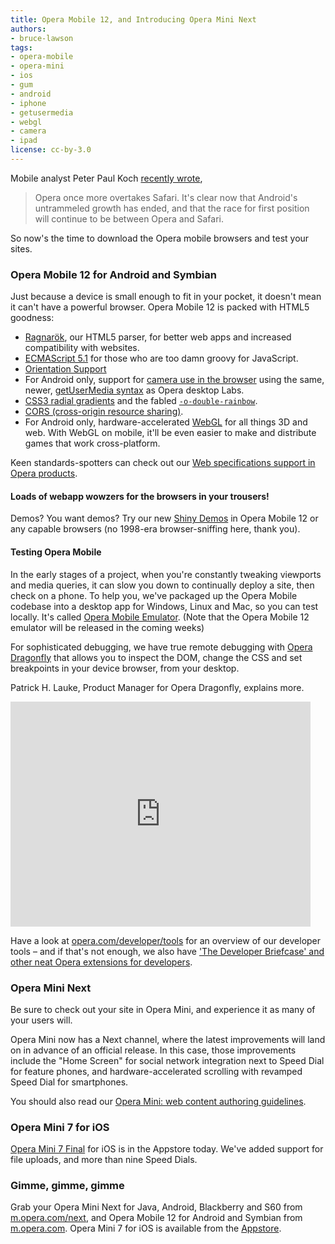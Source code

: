 ```yaml
---
title: Opera Mobile 12, and Introducing Opera Mini Next
authors:
- bruce-lawson
tags:
- opera-mobile
- opera-mini
- ios
- gum
- android
- iphone
- getusermedia
- webgl
- camera
- ipad
license: cc-by-3.0
---
```


<p>Mobile analyst Peter Paul Koch <a href="http://www.quirksmode.org/blog/archives/2012/01/browser_stats_f_2.html">recently wrote</a>,


<blockquote>Opera once more overtakes Safari. It&#39;s clear now that Android&#39;s untrammeled growth has ended, and that the race for first position will continue to be between Opera and Safari.</blockquote>
<p>So now&#39;s the time to download the Opera mobile browsers and test your sites.</p>

<h3>Opera Mobile 12 for Android and Symbian</h3>

<p>Just because a device is small enough to fit in your pocket, it doesn&#39;t mean it can&#39;t have a powerful browser. Opera Mobile 12 is packed with HTML5 goodness:</p>
<ul>
<li>
 <a href="http://my.opera.com/core/blog/show.dml/26453141">Ragnarök</a>, our HTML5 parser,  for  better web apps and increased compatibility with websites.</li>
 <li><a href="https://dev.opera.com/articles/view/introducing-ecmascript-5-1/">ECMAScript 5.1</a> for those who are too damn groovy for JavaScript. </li>
<li><a href="http://my.opera.com/shwetankdixit/blog/2011/07/06/getusermedia-and-device-orientation-adventures">Orientation Support</a></li>
<li>For Android only, support for <a href="https://dev.opera.com/articles/view/playing-with-html5-video-and-getusermedia-support/">camera use in the browser</a> using the same, newer, <a href="https://dev.opera.com/articles/view/getusermedia-access-camera-privacy-ui/">getUserMedia syntax</a> as Opera desktop Labs.</li>

<li><a href="https://dev.opera.com/articles/view/css3-radial-gradients/">CSS3 radial gradients</a> and the fabled <a href="http://media.opera.com/media/press/2011/unicorn/"><code>-o-double-rainbow</code></a>.</li>
<li><a href="https://dev.opera.com/articles/view/dom-access-control-using-cross-origin-resource-sharing/">CORS (cross-origin resource sharing)</a>.</li>
<li>For Android only, hardware-accelerated <a href="https://dev.opera.com/articles/view/an-introduction-to-webgl/">WebGL</a>  for all things 3D and web. With WebGL on mobile, it&#39;ll be even easier to make and distribute games that work cross-platform.</li>

</ul>
<p>Keen standards-spotters can check out our <a href="http://www.opera.com/docs/specs/productspecs/">Web specifications support in Opera products</a>.</p>
<h4>Loads of webapp wowzers for the browsers in your trousers!</h4>
<p>Demos? You want demos? Try our new <a href="http://shinydemos.com/">Shiny Demos</a> in Opera Mobile 12 or any capable browsers (no 1998-era browser-sniffing here, thank you).</p>


<h4>Testing Opera Mobile</h4>
<p>In the early stages of a project, when you&#39;re constantly tweaking viewports and media queries, it can slow you down to continually deploy a site, then check on a phone. To help you, we&#39;ve packaged up the Opera Mobile codebase into a desktop app for Windows, Linux and Mac, so you can test locally. It&#39;s called <a href="http://www.opera.com/developer/tools/mobile/">Opera Mobile Emulator</a>. (Note that the Opera Mobile 12 emulator will be released in the coming weeks)</p>
<p>For sophisticated debugging, we have true remote debugging with <a href="http://www.opera.com/dragonfly/">Opera Dragonfly</a> that allows you to inspect the DOM, change the CSS and set breakpoints in your device browser, from your desktop.</p>
<p>Patrick H. Lauke, Product Manager for Opera Dragonfly, explains more.</p>
<object width="480" height="360"><param name="movie" value="https://www.youtube.com/v/YHwiaH8Z5vA?version=3&amp;amp;hl=en_GB&amp;amp;rel=0" /><param name="allowFullScreen" value="true" /><param name="allowscriptaccess" value="never" /><embed src="https://www.youtube.com/v/YHwiaH8Z5vA?version=3&amp;amp;hl=en_GB&amp;amp;rel=0" type="application/x-shockwave-flash" width="480" height="360" allowfullscreen="true" allowscriptaccess="never" /></object>
<p>Have a look at <a href="http://opera.com/developer/tools">opera.com/developer/tools</a> for an overview of our developer tools – and if that&#39;s not enough, we also have <a href="http://my.opera.com/ODIN/blog/2011/11/11/the-developer-briefcase-and-other-neat-opera-extensions-for-developers">&#39;The Developer Briefcase&#39; and other neat Opera extensions for developers</a>.</p>
<h3>Opera Mini Next</h3>
<p>Be sure to check out your site in Opera Mini, and experience it as many of your users will.</p>
<p>Opera Mini now has a Next channel, where the latest improvements will land on in advance of an official release. In this case, those improvements include the &quot;Home Screen&quot; for social network integration next to Speed Dial for feature phones, and hardware-accelerated scrolling with revamped Speed Dial for smartphones.</p>
<p>You should also read our <a href="https://dev.opera.com/articles/view/opera-mini-web-content-authoring-guidelines/">Opera Mini: web content authoring guidelines</a>.</p>
<h3>Opera Mini 7 for iOS</h3>
<p><a href="http://itunes.apple.com/au/app/opera-mini-web-browser/id363729560?mt=8">Opera Mini 7 Final</a> for iOS is in the Appstore today. We&#39;ve added support for file uploads, and  more than nine Speed Dials.</p>
<h3>Gimme, gimme, gimme</h3>
<p>Grab your Opera Mini  Next for Java, Android, Blackberry and S60 from <a href="http://m.opera.com/next">m.opera.com/next</a>, and Opera Mobile 12 for Android and Symbian from <a href="http://m.opera.com">m.opera.com</a>. Opera Mini 7 for iOS is available from the <a href="http://itunes.apple.com/au/app/opera-mini-web-browser/id363729560?mt=8">Appstore</a>.</p></p>
